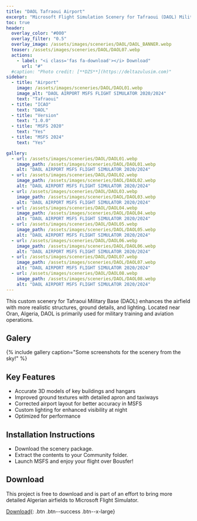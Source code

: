 ```yaml
---
title: "DAOL Tafraoui Airport"
excerpt: "Microsoft Flight Simulation Scenery for Tafraoui (DAOL) Military Airport for MSFS2020 & MSFS2024"
toc: true
header:
  overlay_color: "#000"
  overlay_filter: "0.5"
  overlay_image: /assets/images/sceneries/DAOL/DAOL_BANNER.webp
  teaser: /assets/images/sceneries/DAOL/DAOL07.webp
  actions:
    - label: "<i class='fas fa-download'></i> Download"
      url: "#"
  #caption: "Photo credit: [**DZS**](https://deltazulusim.com)"
sidebar:
  - title: "Airport"
    image: /assets/images/sceneries/DAOL/DAOL01.webp
    image_alt: "DAOL AIRPORT MSFS FLIGHT SIMULATOR 2020/2024"
    text: "Tafraoui"
  - title: "ICAO"
    text: "DAOL"
  - title: "Version"
    text: "1.0.0"
  - title: "MSFS 2020"
    text: "Yes"
  - title: "MSFS 2024"
    text: "Yes"

gallery:
  - url: /assets/images/sceneries/DAOL/DAOL01.webp
    image_path: /assets/images/sceneries/DAOL/DAOL01.webp
    alt: "DAOL AIRPORT MSFS FLIGHT SIMULATOR 2020/2024"
  - url: /assets/images/sceneries/DAOL/DAOL02.webp
    image_path: /assets/images/sceneries/DAOL/DAOL02.webp
    alt: "DAOL AIRPORT MSFS FLIGHT SIMULATOR 2020/2024"
  - url: /assets/images/sceneries/DAOL/DAOL03.webp
    image_path: /assets/images/sceneries/DAOL/DAOL03.webp
    alt: "DAOL AIRPORT MSFS FLIGHT SIMULATOR 2020/2024"
  - url: /assets/images/sceneries/DAOL/DAOL04.webp
    image_path: /assets/images/sceneries/DAOL/DAOL04.webp
    alt: "DAOL AIRPORT MSFS FLIGHT SIMULATOR 2020/2024"
  - url: /assets/images/sceneries/DAOL/DAOL05.webp
    image_path: /assets/images/sceneries/DAOL/DAOL05.webp
    alt: "DAOL AIRPORT MSFS FLIGHT SIMULATOR 2020/2024"
  - url: /assets/images/sceneries/DAOL/DAOL06.webp
    image_path: /assets/images/sceneries/DAOL/DAOL06.webp
    alt: "DAOL AIRPORT MSFS FLIGHT SIMULATOR 2020/2024"
  - url: /assets/images/sceneries/DAOL/DAOL07.webp
    image_path: /assets/images/sceneries/DAOL/DAOL07.webp
    alt: "DAOL AIRPORT MSFS FLIGHT SIMULATOR 2020/2024"
  - url: /assets/images/sceneries/DAOL/DAOL08.webp
    image_path: /assets/images/sceneries/DAOL/DAOL08.webp
    alt: "DAOL AIRPORT MSFS FLIGHT SIMULATOR 2020/2024"
---
```


This custom scenery for Tafraoui Military Base (DAOL) enhances the airfield with more realistic structures, ground details, and lighting. Located near Oran, Algeria, DAOL is primarily used for military training and aviation operations.

## Galery 
{% include gallery caption="Some screenshots for the scenery from the sky!" %}

## Key Features

- Accurate 3D models of key buildings and hangars
- Improved ground textures with detailed apron and taxiways
- Corrected airport layout for better accuracy in MSFS
- Custom lighting for enhanced visibility at night
- Optimized for performance

## Installation Instructions
- Download the scenery package.
- Extract the contents to your Community folder.
- Launch MSFS and enjoy your flight over Bousfer!

## Download

This project is free to download and is part of an effort to bring more detailed Algerian airfields to Microsoft Flight Simulator.

[<i class='fas fa-download'></i> Download](#){: .btn .btn--success .btn--x-large}